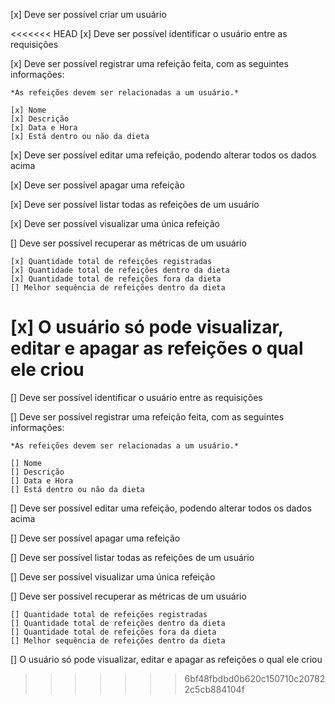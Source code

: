 [x] Deve ser possível criar um usuário

<<<<<<< HEAD
[x] Deve ser possível identificar o usuário entre as requisições

[x] Deve ser possível registrar uma refeição feita, com as seguintes informações:
    
    *As refeições devem ser relacionadas a um usuário.*
    
    [x] Nome
    [x] Descrição
    [x] Data e Hora
    [x] Está dentro ou não da dieta

[x] Deve ser possível editar uma refeição, podendo alterar todos os dados acima

[x] Deve ser possível apagar uma refeição

[x] Deve ser possível listar todas as refeições de um usuário

[x] Deve ser possível visualizar uma única refeição

[] Deve ser possível recuperar as métricas de um usuário

    [x] Quantidade total de refeições registradas
    [x] Quantidade total de refeições dentro da dieta
    [x] Quantidade total de refeições fora da dieta 
    [] Melhor sequência de refeições dentro da dieta
    
[x] O usuário só pode visualizar, editar e apagar as refeições o qual ele criou
=======
[] Deve ser possível identificar o usuário entre as requisições

[] Deve ser possível registrar uma refeição feita, com as seguintes informações:
    
    *As refeições devem ser relacionadas a um usuário.*
    
    [] Nome
    [] Descrição
    [] Data e Hora
    [] Está dentro ou não da dieta
[] Deve ser possível editar uma refeição, podendo alterar todos os dados acima

[] Deve ser possível apagar uma refeição

[] Deve ser possível listar todas as refeições de um usuário

[] Deve ser possível visualizar uma única refeição

[] Deve ser possível recuperar as métricas de um usuário

    [] Quantidade total de refeições registradas
    [] Quantidade total de refeições dentro da dieta
    [] Quantidade total de refeições fora da dieta 
    [] Melhor sequência de refeições dentro da dieta
    
[] O usuário só pode visualizar, editar e apagar as refeições o qual ele criou
>>>>>>> 6bf48fbdbd0b620c150710c207822c5cb884104f
